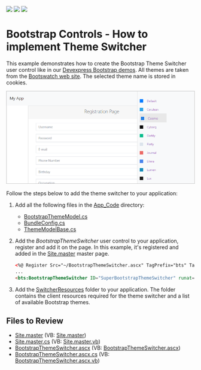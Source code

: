 <!-- default badges list -->
![](https://img.shields.io/endpoint?url=https://codecentral.devexpress.com/api/v1/VersionRange/128565915/17.2.3%2B)
[![](https://img.shields.io/badge/Open_in_DevExpress_Support_Center-FF7200?style=flat-square&logo=DevExpress&logoColor=white)](https://supportcenter.devexpress.com/ticket/details/T547560)
[![](https://img.shields.io/badge/📖_How_to_use_DevExpress_Examples-e9f6fc?style=flat-square)](https://docs.devexpress.com/GeneralInformation/403183)
<!-- default badges end -->
# Bootstrap Controls - How to implement Theme Switcher


This example demonstrates how to create the Bootstrap Theme Switcher user control like in our [Devexpress Bootstrap demos](https://demos.devexpress.com/Bootstrap/GridView/). All themes are taken from the [Bootswatch web site](https://bootswatch.com/). The selected theme name is stored in cookies.

![Bootstrap Theme Switcher](bootstrap-theme-switcher.png)

Follow the steps below to add the theme switcher to your application:


1. Add all the following files in the [App_Code](./CS/App_Code) directory: 
    * [BootstrapThemeModel.cs](./CS/App_Code/BootstrapThemeModel.cs)
    * [BundleConfig.cs](./CS/App_Code/BundleConfig.cs)
    * [ThemeModelBase.cs](./CS/App_Code/ThemeModelBase.cs)

2. Add the _BootstrapThemeSwitcher_ user control  to your application, register and add it on the page. In this example, it's registered and added in the [Site.master](./CS/Site.master) master page. 

    ```html
    <%@ Register Src="~/BootstrapThemeSwitcher.ascx" TagPrefix="bts" TagName="BootstrapThemeSwitcher" %>
    ...
    <bts:BootstrapThemeSwitcher ID="SuperBootstrapThemeSwitcher" runat="server" />
    ```
3. Add the [SwitcherResources](./CS/SwitcherResources) folder to your application. The folder contains the client resources required for the theme switcher and a list of available Bootstrap themes.

## Files to Review

* [Site.master](./CS/Site.master) (VB: [Site.master](./VB/Site.master))
* [Site.master.cs](./CS/Site.master.cs) (VB: [Site.master.vb](./VB/Site.master.vb))
* [BootstrapThemeSwitcher.ascx](./CS/BootstrapThemeSwitcher.ascx) (VB: [BootstrapThemeSwitcher.ascx](./VB/BootstrapThemeSwitcher.ascx))
* [BootstrapThemeSwitcher.ascx.cs](./CS/BootstrapThemeSwitcher.ascx.cs) (VB: [BootstrapThemeSwitcher.ascx.vb](./VB/BootstrapThemeSwitcher.ascx.vb))








